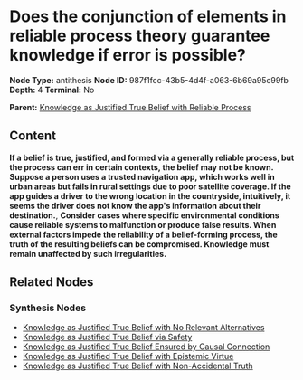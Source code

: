# Does the conjunction of elements in reliable process theory guarantee knowledge if error is possible?

**Node Type:** antithesis
**Node ID:** 987f1fcc-43b5-4d4f-a063-6b69a95c99fb
**Depth:** 4
**Terminal:** No

**Parent:** [Knowledge as Justified True Belief with Reliable Process](knowledge-as-justified-true-belief-with-reliable-process-synthesis-5a2c17a1-fc5a-4e85-b7f7-1a163a102902.md)

## Content

**If a belief is true, justified, and formed via a generally reliable process, but the process can err in certain contexts, the belief may not be known. Suppose a person uses a trusted navigation app, which works well in urban areas but fails in rural settings due to poor satellite coverage. If the app guides a driver to the wrong location in the countryside, intuitively, it seems the driver does not know the app's information about their destination.**, **Consider cases where specific environmental conditions cause reliable systems to malfunction or produce false results. When external factors impede the reliability of a belief-forming process, the truth of the resulting beliefs can be compromised. Knowledge must remain unaffected by such irregularities.**

## Related Nodes

### Synthesis Nodes

- [Knowledge as Justified True Belief with No Relevant Alternatives](knowledge-as-justified-true-belief-with-no-relevant-alternatives-synthesis-bbce066e-a673-403e-99fa-f067bb92a27a.md)
- [Knowledge as Justified True Belief via Safety](knowledge-as-justified-true-belief-via-safety-synthesis-04512558-8be4-44fd-9dce-3180c4d9118a.md)
- [Knowledge as Justified True Belief Ensured by Causal Connection](knowledge-as-justified-true-belief-ensured-by-causal-connection-synthesis-152d79eb-83d1-4bd4-b759-7075e2b6fbb1.md)
- [Knowledge as Justified True Belief with Epistemic Virtue](knowledge-as-justified-true-belief-with-epistemic-virtue-synthesis-68810f67-e24b-476e-82b4-e77e9b13b90d.md)
- [Knowledge as Justified True Belief with Non-Accidental Truth](knowledge-as-justified-true-belief-with-non-accidental-truth-synthesis-8192aaaa-992e-42ea-bb48-2847eb854aa0.md)
